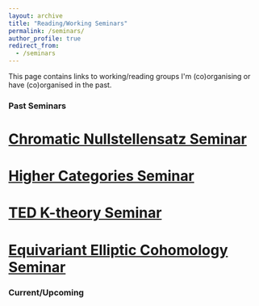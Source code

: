 ```yaml
---
layout: archive
title: "Reading/Working Seminars"
permalink: /seminars/
author_profile: true
redirect_from:
  - /seminars
---
```


This page contains links to working/reading groups I'm (co)organising or have (co)organised in the past.

### Past Seminars

[Chromatic Nullstellensatz Seminar](/chromatic/) 
======

[Higher Categories Seminar](https://vbvstrv.github.io/teaching-notes/summer-22-higher-cats/notes.html)
======

[TED K-theory Seminar](/TQC/)
======

[Equivariant Elliptic Cohomology Seminar](/eqellcoh/)
======

### Current/Upcoming
 


